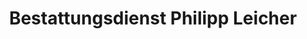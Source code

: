 ---
title: "Bestattungsdienst Philipp Leicher"
url: /traunreut/bestattungsdienst-philipp-leicher/
shop: Bestattungen
---